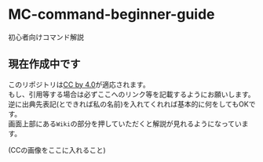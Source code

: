 # MC-command-beginner-guide
初心者向けコマンド解説
## 現在作成中です

このリポジトリは[CC by 4.0](https://creativecommons.org/licenses/by/4.0/deed.ja)が適応されます。  
もし、引用等する場合は必ずここへのリンク等を記載するようにお願いします。  
逆に出典先表記(とできれば私の名前)を入れてくれれば基本的に何をしてもOKです。  
画面上部にある`Wiki`の部分を押していただくと解説が見れるようになっています。  

(CCの画像をここに入れること)  
